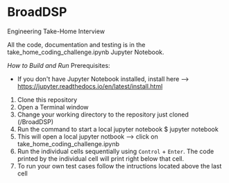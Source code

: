 # BroadDSP
Engineering Take-Home Interview

All the code, documentation and testing is in the take_home_coding_challenge.ipynb Jupyter Notebook.

*How to Build and Run*
Prerequisites:
 - If you don't have Jupyter Notebook installed, install here --> https://jupyter.readthedocs.io/en/latest/install.html
 
 1. Clone this repository
 2. Open a Terminal window
 3. Change your working directory to the repository just cloned (/BroadDSP)
 4. Run the command to start a local jupyter notebook
    $ jupyter notebook
 5. This will open a local jupyter notbook --> click on take_home_coding_challenge.ipynb
 6. Run the individual cells sequentially using `Control` + `Enter`. The code printed by the individual cell will print right below that cell.
 7. To run your own test cases follow the intructions located above the last cell

